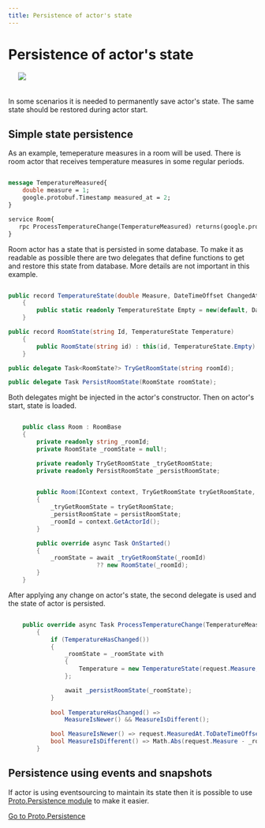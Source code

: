 ```yaml
---
title: Persistence of actor's state
---
```


# Persistence of actor's state

<img src="../images/Persistence-blue.png" style="max-height:400px;margin-bottom:20px;margin-left:20px">

In some scenarios it is needed to permanently save actor's state. The same state should be restored during actor start.

## Simple state persistence

As an example, temeperature measures in a room will be used. There is room actor that receives temperature measures in some regular periods.

```protobuf

message TemperatureMeasured{
    double measure = 1;
    google.protobuf.Timestamp measured_at = 2;
}

service Room{
   rpc ProcessTemperatureChange(TemperatureMeasured) returns(google.protobuf.Empty) {}
}

```

Room actor has a state that is persisted in some database. To make it as readable as possible there are two delegates that define functions to get and restore this state from database. More details are not important in this example.

```csharp

public record TemperatureState(double Measure, DateTimeOffset ChangedAt)
    {
        public static readonly TemperatureState Empty = new(default, DateTimeOffset.MinValue);
    }

public record RoomState(string Id, TemperatureState Temperature)
    {
        public RoomState(string id) : this(id, TemperatureState.Empty) { }
    }

public delegate Task<RoomState?> TryGetRoomState(string roomId);

public delegate Task PersistRoomState(RoomState roomState);

```

Both delegates might be injected in the actor's constructor. Then on actor's start, state is loaded.

``` csharp

    public class Room : RoomBase
    {
        private readonly string _roomId;
        private RoomState _roomState = null!;

        private readonly TryGetRoomState _tryGetRoomState;
        private readonly PersistRoomState _persistRoomState;
        

        public Room(IContext context, TryGetRoomState tryGetRoomState, PersistRoomState persistRoomState) : base(context)
        {
            _tryGetRoomState = tryGetRoomState;
            _persistRoomState = persistRoomState;
            _roomId = context.GetActorId();
        }

        public override async Task OnStarted()
        {
            _roomState = await _tryGetRoomState(_roomId)
                         ?? new RoomState(_roomId);
        }
    }

```

After applying any change on actor's state, the second delegate is used and the state of actor is persisted.

```csharp

    public override async Task ProcessTemperatureChange(TemperatureMeasured request)
        {
            if (TemperatureHasChanged())
            {
                _roomState = _roomState with
                {
                    Temperature = new TemperatureState(request.Measure, request.MeasuredAt.ToDateTimeOffset())
                };

                await _persistRoomState(_roomState);
            }
            
            bool TemperatureHasChanged() =>
                MeasureIsNewer() && MeasureIsDifferent();

            bool MeasureIsNewer() => request.MeasuredAt.ToDateTimeOffset() > _roomState.Temperature.ChangedAt;
            bool MeasureIsDifferent() => Math.Abs(request.Measure - _roomState.Temperature.Measure) > 0.01;
        }

```

## Persistence using events and snapshots

If actor is using eventsourcing to maintain its state then it is possible to use [Proto.Persistence module](persistence-proto-persistence.md) to make it easier.

[Go to Proto.Persistence](persistence-proto-persistence.md)
